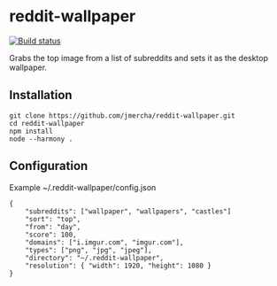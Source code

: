 # reddit-wallpaper

[![Build status](https://travis-ci.org/jmercha/reddit-wallpaper.svg?branch=master)](https://travis-ci.org/jmercha/reddit-wallpaper)

Grabs the top image from a list of subreddits and sets it as the desktop wallpaper.

## Installation
```
git clone https://github.com/jmercha/reddit-wallpaper.git
cd reddit-wallpaper
npm install
node --harmony .
```

## Configuration

Example ~/.reddit-wallpaper/config.json

	{
		"subreddits": ["wallpaper", "wallpapers", "castles"]
		"sort": "top",
		"from": "day",
		"score": 100,
		"domains": ["i.imgur.com", "imgur.com"],
		"types": ["png", "jpg", "jpeg"],
		"directory": "~/.reddit-wallpaper",
		"resolution": { "width": 1920, "height": 1080 }
	}